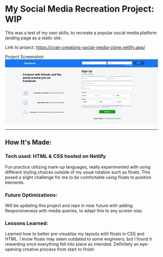 # My Social Media Recreation Project: WIP

This was a test of my own skills, to recreate a popular social media platform landing page as a static site.

Link to project: https://cvan-creations-social-media-clone.netlify.app/

Project Screenshot: ![](https://github.com/CodingWCal/web-design-projects/blob/main/Facebook%20Sign-in%20Page/fb-website-screenshot.png)

---

## How It's Made:

### Tech used: HTML & CSS hosted on Netlify

Fun practice utilizing mark-up languages, really experimented with using different styling choices outside of my usual rotation such as floats. This posed a slight challenge for me to be comfortable using floats to position elements.

### Future Optimizations:
Will be updating this project and repo in near future with adding Responsiveness with media queries, to adapt this to any screen size.

### Lessons Learned:
Learned how to better pre-visualize my layouts with floats in CSS and HTML. I know floats may seem outdated to some engineers, but I found it rewarding once everything fell into place as intended. Definitely an eye-opening creative process from start to finish.
